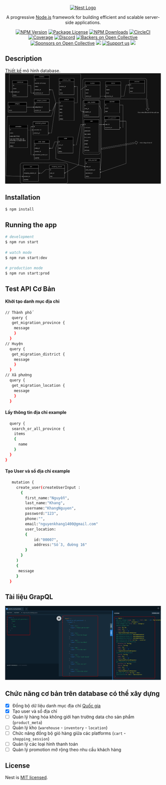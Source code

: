 <p align="center">
  <a href="http://nestjs.com/" target="blank"><img src="https://nestjs.com/img/logo-small.svg" width="200" alt="Nest Logo" /></a>
</p>

[circleci-image]: https://img.shields.io/circleci/build/github/nestjs/nest/master?token=abc123def456
[circleci-url]: https://circleci.com/gh/nestjs/nest

  <p align="center">A progressive <a href="http://nodejs.org" target="_blank">Node.js</a> framework for building efficient and scalable server-side applications.</p>
    <p align="center">
<a href="https://www.npmjs.com/~nestjscore" target="_blank"><img src="https://img.shields.io/npm/v/@nestjs/core.svg" alt="NPM Version" /></a>
<a href="https://www.npmjs.com/~nestjscore" target="_blank"><img src="https://img.shields.io/npm/l/@nestjs/core.svg" alt="Package License" /></a>
<a href="https://www.npmjs.com/~nestjscore" target="_blank"><img src="https://img.shields.io/npm/dm/@nestjs/common.svg" alt="NPM Downloads" /></a>
<a href="https://circleci.com/gh/nestjs/nest" target="_blank"><img src="https://img.shields.io/circleci/build/github/nestjs/nest/master" alt="CircleCI" /></a>
<a href="https://coveralls.io/github/nestjs/nest?branch=master" target="_blank"><img src="https://coveralls.io/repos/github/nestjs/nest/badge.svg?branch=master#9" alt="Coverage" /></a>
<a href="https://discord.gg/G7Qnnhy" target="_blank"><img src="https://img.shields.io/badge/discord-online-brightgreen.svg" alt="Discord"/></a>
<a href="https://opencollective.com/nest#backer" target="_blank"><img src="https://opencollective.com/nest/backers/badge.svg" alt="Backers on Open Collective" /></a>
<a href="https://opencollective.com/nest#sponsor" target="_blank"><img src="https://opencollective.com/nest/sponsors/badge.svg" alt="Sponsors on Open Collective" /></a>
  <a href="https://paypal.me/kamilmysliwiec" target="_blank"><img src="https://img.shields.io/badge/Donate-PayPal-ff3f59.svg"/></a>
    <a href="https://opencollective.com/nest#sponsor"  target="_blank"><img src="https://img.shields.io/badge/Support%20us-Open%20Collective-41B883.svg" alt="Support us"></a>
  <a href="https://twitter.com/nestframework" target="_blank"><img src="https://img.shields.io/twitter/follow/nestframework.svg?style=social&label=Follow"></a>
</p>
  <!--[![Backers on Open Collective](https://opencollective.com/nest/backers/badge.svg)](https://opencollective.com/nest#backer)
  [![Sponsors on Open Collective](https://opencollective.com/nest/sponsors/badge.svg)](https://opencollective.com/nest#sponsor)-->

## Description

[Thiết kế](https://app.diagrams.net/#G1tyZhvvMZ0RhUeB_L9D7wzfRAQZWnWJPn#%7B%22pageId%22%3A%2218393KkFEV-PBp8WIFMW%22%7D) mô hình database.
![Diagram](./document/diagram.png)
## Installation

```bash
$ npm install
```

## Running the app

```bash
# development
$ npm run start

# watch mode
$ npm run start:dev

# production mode
$ npm run start:prod
```

## Test API Cơ Bản
#### Khởi tạo danh mục địa chỉ
```bash
// Thành phố
   query {
   get_migration_province {
    message
    }
  }
// Huyện
  query {
   get_migration_district {
    message
    }
  }
// Xã phường  
  query {
   get_migration_location {
    message
    }
  }
```

#### Lấy thông tin địa chỉ example
```bash
  query {
   search_or_all_province {
    items
    {
      name
    }
  }
}
```

#### Tạo User và sổ địa chỉ example
```bash
   mutation {
     create_user(createUserInput : 
       {
         first_name:"Nguyễn",
         last_name:"Khang",
         username:"KhangNguyen",
         password:"123",
         phone:"",
         email:"nguyenkhang1400@gmail.com"
         user_location:
         {
             id:"00007",
             address:"Số 3, đường 16"
         }
       }
     )
     {
      message
     }
  }
```
## Tài liệu GrapQL
![grapql](./document/grapql.png)

## Chức năng cơ bản trên database có thể xây dựng
- [x] Đồng bộ dữ liệu danh mục địa chỉ [Quốc gia](https://danhmuchanhchinh.gso.gov.vn/)
- [x] Tạo user và sổ địa chỉ
- [ ] Quản lý hàng hóa không giới hạn trường data cho sản phẩm (```product_meta```)
- [ ] Quản lý kho (```warehouse``` - ```inventory``` - ```location```)
- [ ] Chức năng đồng bộ giỏ hàng giữa các platforms (```cart``` - ```shopping_session```)
- [ ] Quản lý các loại hình thanh toán
- [ ] Quản lý promotion mở rộng theo nhu cầu khách hàng

## License

Nest is [MIT licensed](LICENSE).
